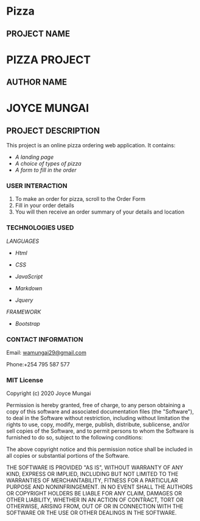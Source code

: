 # Pizza
## PROJECT NAME
# PIZZA PROJECT

## AUTHOR NAME
# JOYCE MUNGAI

## PROJECT DESCRIPTION
This project is an online pizza ordering web application. It contains:
 
 * _A landing page_
 * _A choice of types of pizza_
 * _A form to fill in the order_
 


### USER INTERACTION

1. To make an order for pizza, scroll to the Order Form
2. Fill in your order details 
3. You will then receive an order summary of your details and location


### TECHNOLOGIES USED

_LANGUAGES_

* _Html_

* _CSS_

* _JavaScript_

* _Markdown_

* _Jquery_


_FRAMEWORK_

* _Bootstrap_

### CONTACT INFORMATION

Email: wamungai29@gmail.com

Phone:+254 795 587 577

### MIT License

Copyright (c) 2020 Joyce Mungai

Permission is hereby granted, free of charge, to any person obtaining a copy
of this software and associated documentation files (the "Software"), to deal
in the Software without restriction, including without limitation the rights
to use, copy, modify, merge, publish, distribute, sublicense, and/or sell
copies of the Software, and to permit persons to whom the Software is
furnished to do so, subject to the following conditions:

The above copyright notice and this permission notice shall be included in all
copies or substantial portions of the Software.

THE SOFTWARE IS PROVIDED "AS IS", WITHOUT WARRANTY OF ANY KIND, EXPRESS OR
IMPLIED, INCLUDING BUT NOT LIMITED TO THE WARRANTIES OF MERCHANTABILITY,
FITNESS FOR A PARTICULAR PURPOSE AND NONINFRINGEMENT. IN NO EVENT SHALL THE
AUTHORS OR COPYRIGHT HOLDERS BE LIABLE FOR ANY CLAIM, DAMAGES OR OTHER
LIABILITY, WHETHER IN AN ACTION OF CONTRACT, TORT OR OTHERWISE, ARISING FROM,
OUT OF OR IN CONNECTION WITH THE SOFTWARE OR THE USE OR OTHER DEALINGS IN THE
SOFTWARE.
